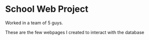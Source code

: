 School Web Project 
==================

Worked in a team of 5 guys.


These are the few webpages I created to interact with the database